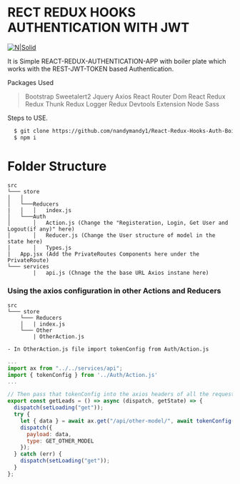 # RECT REDUX HOOKS AUTHENTICATION WITH JWT

[![N|Solid](https://yt3.ggpht.com/a-/AAuE7mC1BzWvObIsQi2_dy8W-iIKDt0YhKAZKnRo7w=s100-mo-c-c0xffffffff-rj-k-no)](https://www.youtube.com/channel/UC7fpWskUFi90sANs9QXRVsg)

It is Simple REACT-REDUX-AUTHENTICATION-APP with boiler plate which works with the REST-JWT-TOKEN based Authentication.

Packages Used

> Bootstrap
> Sweetalert2
> Jquery
> Axios
> React Router Dom
> React Redux
> Redux Thunk
> Redux Logger
> Redux Devtools Extension
> Node Sass

Steps to USE.

```sh
  $ git clone https://github.com/nandymandy1/React-Redux-Hooks-Auth-Boiler-Plate.git && cd React-Redux-Hooks-Auth-Boiler-Plate
  $ npm i
```

# Folder Structure

```
src
└─── store
│   │
│   └───Reducers
|   │   │   index.js
│   └───Auth
│       │   Action.js (Change the "Registeration, Login, Get User and Logout(if any)" here)
│       │   Reducer.js (Change the User structure of model in the state here)
│       │   Types.js
|   App.jsx (Add the PrivateRoutes Components here under the PrivateRoute)
└─── services
        |   api.js (Chnage the the base URL Axios instane here)
```

### Using the axios configuration in other Actions and Reducers

```
src
└─── store
    └─── Reducers
    │   | index.js
    └─── Other
        | OtherAction.js
```

    - In OtherAction.js file import tokenConfig from Auth/Action.js

```js
...
import ax from "../../services/api";
import { tokenConfig } from '../Auth/Action.js'
...

// Then pass that tokenConfig into the axios headers of all the requests wherever its required
export const getLeads = () => async (dispatch, getState) => {
  dispatch(setLoading("get"));
  try {
    let { data } = await ax.get("/api/other-model/", await tokenConfig(getState));
    dispatch({
      payload: data,
      type: GET_OTHER_MODEL
    });
  } catch (err) {
    dispatch(setLoading("get"));
  }
};
```

